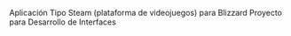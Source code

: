 Aplicación Tipo Steam (plataforma de videojuegos) para Blizzard
Proyecto para Desarrollo de Interfaces

